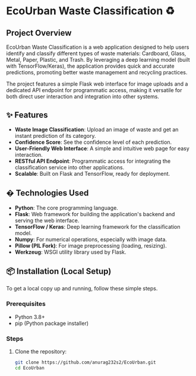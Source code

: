 # EcoUrban Waste Classification ♻️

## Project Overview
EcoUrban Waste Classification is a web application designed to help users identify and classify different types of waste materials: Cardboard, Glass, Metal, Paper, Plastic, and Trash. By leveraging a deep learning model (built with TensorFlow/Keras), the application provides quick and accurate predictions, promoting better waste management and recycling practices.

The project features a simple Flask web interface for image uploads and a dedicated API endpoint for programmatic access, making it versatile for both direct user interaction and integration into other systems.

## ✨ Features
- **Waste Image Classification**: Upload an image of waste and get an instant prediction of its category.
- **Confidence Score**: See the confidence level of each prediction.
- **User-Friendly Web Interface**: A simple and intuitive web page for easy interaction.
- **RESTful API Endpoint**: Programmatic access for integrating the classification service into other applications.
- **Scalable**: Built on Flask and TensorFlow, ready for deployment.

## � Technologies Used
- **Python**: The core programming language.
- **Flask**: Web framework for building the application's backend and serving the web interface.
- **TensorFlow / Keras**: Deep learning framework for the classification model.
- **Numpy**: For numerical operations, especially with image data.
- **Pillow (PIL Fork)**: For image preprocessing (loading, resizing).
- **Werkzeug**: WSGI utility library used by Flask.

## 📦 Installation (Local Setup)
To get a local copy up and running, follow these simple steps.

### Prerequisites
- Python 3.8+
- pip (Python package installer)

### Steps
1. Clone the repository:
   ```bash
   git clone https://github.com/anurag232s2/EcoUrban.git
   cd EcoUrban
